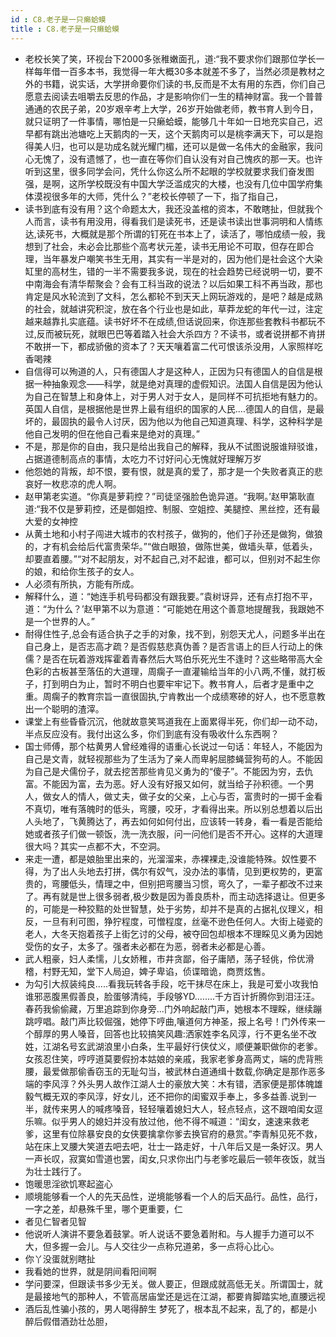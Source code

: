 ```yaml
---
id : C8.老子是一只癞蛤蟆
title : C8.老子是一只癞蛤蟆
---
```


- 老校长笑了笑，环视台下2000多张稚嫩面孔，道:“我不要求你们跟那位学长一样每年借一百多本书，我觉得一年大概30多本就差不多了，当然必须是教材之外的书籍，说实话，大学拼命要你们读的书,反而是不太有用的东西，你们自己愿意去阅读去咀嚼去反思的作品，才是影响你们一生的精神财富。我一个普普通通的农民子弟，20岁艰辛考上大学，26岁开始做老师，教书育人到今日，就只证明了一件事情，哪怕是一只癞蛤蟆，能够几十年如一日地充实自己，迟早都有跳出池塘吃上天鹅肉的一天，这个天鹅肉可以是桃李满天下，可以是抱得美人归，也可以是功成名就光耀门楣，还可以是做一名伟大的金融家，我问心无愧了，没有遗憾了，也一直在等你们自认没有对自己愧疚的那一天。也许听到这里，很多同学会问，凭什么你这么所不起眼的学校就要求我们奋发图强，是啊，这所学校既没有中国大学泛滥成灾的大楼，也没有几位中国学府集体漠视很多年的大师，凭什么？”老校长停顿了一下，指了指自己，
- 读书到底有没有用？这个命题太大，我还没盖棺的资本，不敢瞎扯，但就我个人而言，读书有用没用，得看我们是读死书，还是读书读出世事洞明和人情练达,读死书，大概就是那个所谓的钉死在书本上了，读活了，哪怕成绩一般，我想到了社会，未必会比那些个高考状元差，读书无用论不可取，但存在即合理，当年暴发户嘲笑书生无用，其实有一半是对的，因为他们是社会这个大染缸里的高材生，错的一半不需要我多说，现在的社会趋势已经说明一切，要不中南海会有清华帮聚会？会有工科当政的说法？以后如果工科不再当政，那也肯定是风水轮流到了文科，怎么都轮不到天天上网玩游戏的，是吧？越是成熟的社会，就越讲究积淀，放在各个行业也是如此，草莽龙蛇的年代一过，注定越来越靠扎实底蕴。读书好坏不在成绩,但话说回来，你连那些套教科书都玩不过,反而被玩死，就眼巴巴等着踏入社会大杀四方？不读书，或者说拼都不肯拼不敢拼一下，都成骄傲的资本了？天天嚷着富二代可恨该杀没用，人家照样吃香喝辣
- 自信得可以殉道的人，只有德国人才是这种人，正因为只有德国人的自信是根据一种抽象观念——科学，就是绝对真理的虚假知识。法国人自信是因为他认为自己在智慧上和身体上，对于男人对于女人，是同样不可抗拒地有魅力的。英国人自信，是根据他是世界上最有组织的国家的人民....德国人的自信，是最坏的，最固执的最令人讨厌，因为他以为他自己知道真理、科学，这种科学是他自己发明的但在他自己看来是绝对的真理。”
- 不是，那是你的自由，我只是给出我自己的解释，我从不试图说服谁辩驳谁，占据道德制高点的事情，太吃力不讨好问心无愧就好理解万岁
- 他怨她的背叛，却不恨，要有恨，就是真的爱了，那才是一个失败者真正的悲哀好一枚悲凉的虎人啊。
- 赵甲第老实道。“你真是萝莉控？”司徒坚强脸色诡异道。“我啊。’赵甲第耿直道:“我不仅是萝莉控，还是御姐控、制服、空姐控、美腿控、黑丝控，还有最大爱的女神控
- 从黄土地和小村子闯进大城市的农村孩子，做狗的，他们子孙还是做狗，做狼的，才有机会给后代富贵荣华。”“做白眼狼，做陈世美，做墙头草，低着头，却要直着腰。”“对不起朋友，对不起自己,对不起谁，都可以，但别对不起生你的娘，和给你生孩子的女人。
- 人必须有所执，方能有所成。
- 解释什么，道：“她连手机号码都没有跟我要。”袁树讶异，还有点打抱不平，道：“为什么？’赵甲第不以为意道：“可能她在用这个善意地提醒我，我跟她不是一个世界的人。”
- 耐得住性子,总会有适合执子之手的对象，找不到，别怨天尤人，问题多半出在自己身上，是否志高才疏？是否假慈悲真伪善？是否言语上的巨人行动上的侏儒？是否在玩着游戏挥霍着青春然后大骂伯乐死光生不逢时？这些略带高大全色彩的古板甚至落伍的大道理，周瘸子一直灌输给当年的小八两,不懂，就打板子，打到明白为止，暂时不明白也要牢牢记下。教书育人，后者才是重中之重。周瘸子的教育宗旨一直很固执,宁肯教出一个成绩寒碜的好人，也不愿意教出一个聪明的渣滓。
- 课堂上有些昏昏沉沉，他就故意笑骂道我在上面累得半死，你们却一动不动，半点反应没有。我付出这么多，你们到底有没有吸收什么东西啊？
- 国士师傅，那个枯黄男人曾经难得的语重心长说过一句话：年轻人，不能因为自己是文青，就轻视那些为了生活为了亲人而卑躬屈膝蝇营狗苟的人。不能因为自己是犬儒份子，就去挖苦那些肯见义勇为的“傻子”。不能因为穷，去仇富。不能因为富，去为恶。好人没有好报又如何，就当给子孙积德。一个男人，做女人的情人，做丈夫，做子女的父亲，上心与否，富贵时的一掷千金看不真切，唯有落魄时的低头，弯腰，咬牙，才看得出来。所以别总想着以后出人头地了，飞黄腾达了，再去如何如何付出，应该转一转身，看一看是否能给她或者孩子们做一顿饭，洗一洗衣服，问一问他们是否不开心。这样的大道理很大吗？其实一点都不大，不空洞。
- 来走一遭，都是娘胎里出来的，光溜溜来，赤裸裸走,没谁能特殊。奴性要不得，为了出人头地去打拼，偶尔有奴气，没办法的事情，见到更权势的，更富贵的，弯腰低头，情理之中，但别把弯腰当习惯，弯久了，一辈子都改不过来了。再有就是世上很多弱者,极少数是因为善良质朴，而主动选择退让。但更多的，可能是一种狡黠的处世智慧，处于劣势，却并不是真的占据礼仪理义，相反，一旦有利可图，狰狞程度，可憎程度，丝毫不逊色任何人。大街上碰瓷的老人，大冬天抱着孩子上街乞讨的父母，被夺回包却根本不理睬见义勇为因她受伤的女子，太多了。强者未必都在为恶，弱者未必都是心善。
- 武人粗豪，妇人柔懦，儿女娇稚，市井贪鄙，俗子庸陋，荡子轻佻，伶优滑稽，村野无知，堂下人局迫，婢子卑谄，侦谍暗诡，商贾炫售。
- 为勾引大叔装纯良.....看我玩转各手段，吃干抹尽在床上，我是可爱小攻我怕谁邪恶腹黑假善良，脸蛋够清纯，手段够YD.…....千方百计折腾你到泪汪汪。春药我偷偷藏，万里追踪到你身旁...门外响起敲门声，她根本不理睬，继续蹦跳哼唱。敲门声比较倔强，她停下哼曲,嚷道何方神圣，报上名号！门外传来一个醇厚的男人嗓音，回答也比较搞笑风趣:洒家姓李名风淳，行不更名坐不改姓，江湖名号玄武湖浪里小白条，生平最好行侠仗义，顺便兼职做你的老爹。女孩忍住笑，哼哼道莫要假扮本姑娘的亲戚，我家老爹身高两丈，端的虎背熊腰，最爱做那偷香窃玉的无耻勾当，被武林白道通缉十数载,你确定是那作恶多端的李风淳？外头男人故作江湖人士的豪放大笑：木有错，洒家便是那体魄雄毅气概无双的李风淳，好女儿，还不把你的闺蜜双手奉上，多多益善.说到一半，就传来男人的喊疼嗓音，轻轻嚷着媳妇大人，轻点轻点，这不跟咱闺女逗乐嘛。似乎男人的媳妇并没有放过他，他不得不喊道：“闺女，速速来救老爹，这里有位除暴安良的女侠要擒拿你爹去换官府的悬赏。”李青斛见死不救，站在床上叉腰大笑道去吧去吧，壮士一路走好，十八年后又是一条好汉。男人一声长叹，寂寞如雪道也罢，闺女,只求你出门与老爹吃最后一顿年夜饭，就当为壮士践行了。
- 饱暖思淫欲饥寒起盗心
- 顺境能够看一个人的先天品性，逆境能够看一个人的后天品行。品性，品行，一字之差，却悬殊千里，哪个更重要，仁
- 者见仁智者见智
- 他说听人演讲不要急着鼓掌。听人说话不要急着附和。与人握手力道可以不大，但多握一会儿。与人交往少一点称兄道弟，多一点将心比心。
- 你丫没蛋就别瞎扯
- 我看她的世界，就是阴间看阳间啊
- 学问要深，但跟读书多少无关。做人要正，但跟成就高低无关。所谓国士，就是最接地气的那种人，不管高居庙堂还是远在江湖，都要肯脚踏实地,直腰远视
- 酒后乱性骗小孩的，男人喝得醉生 梦死了，根本乱不起来，乱了的，都是小 醉后假借酒劲壮怂胆，

